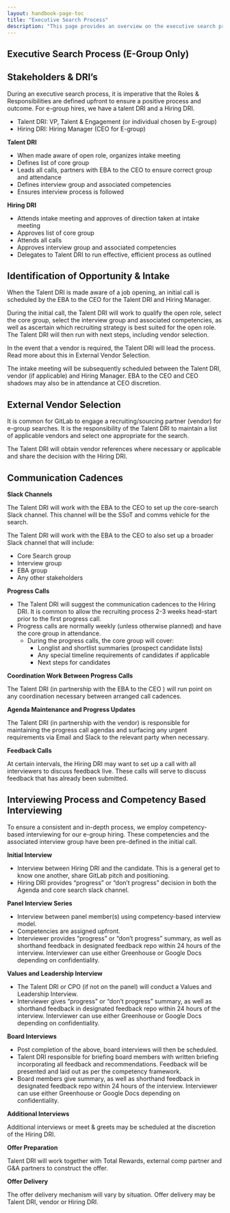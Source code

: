 ```yaml
---
layout: handbook-page-toc
title: "Executive Search Process"
description: "This page provides an overview on the executive search process"
---
```


## Executive Search Process (E-Group Only)

## Stakeholders & DRI’s

During an executive search process, it is imperative that the Roles & Responsibilities are defined upfront to ensure a positive process and outcome. For e-group hires, we have a talent DRI and a Hiring DRI. 

* Talent DRI: VP, Talent & Engagement (or individual chosen by E-group)
* Hiring DRI: Hiring Manager (CEO for E-group)

**Talent DRI**
* When made aware of open role, organizes intake meeting
* Defines list of core group
* Leads all calls, partners with EBA to the CEO to ensure correct group and attendance 
* Defines interview group and associated competencies
* Ensures interview process is followed

**Hiring DRI**
* Attends intake meeting and approves of direction taken at intake meeting
* Approves list of core group 
* Attends all calls
* Approves interview group and associated competencies
* Delegates to Talent DRI to run effective, efficient process as outlined


## Identification of Opportunity & Intake

When the Talent DRI is made aware of a job opening, an initial call is scheduled by the EBA to the CEO for the Talent DRI and Hiring Manager.

During the initial call, the Talent DRI will work to qualify the open role, select the core group, select the interview group and associated competencies, as well as ascertain which recruiting strategy is best suited for the open role. The Talent DRI will then run with next steps, including vendor selection.

In the event that a vendor is required, the Talent DRI will lead the process. Read more about this in External Vendor Selection.

The intake meeting will be subsequently scheduled between the Talent DRI, vendor (if applicable) and Hiring Manager. EBA to the CEO and CEO shadows may also be in attendance at CEO discretion.


## External Vendor Selection

It is common for GitLab to engage a recruiting/sourcing partner (vendor) for e-group searches. It is the responsibility of the Talent DRI to maintain a list of applicable vendors and select one appropriate for the search.

The Talent DRI will obtain vendor references where necessary or applicable and share the decision with the Hiring DRI.


## Communication Cadences
**Slack Channels**

The Talent DRI will work with the EBA to the CEO to set up the core-search Slack channel. This channel will be the SSoT and comms vehicle for the search.

The Talent DRI will work with the EBA to the CEO to also set up a broader Slack channel that will include:

* Core Search group
* Interview group
* EBA group
* Any other stakeholders

**Progress Calls**
* The Talent DRI will suggest the communication cadences to the Hiring DRI. It is common to allow the recruiting process 2-3 weeks head-start prior to the first progress call.
* Progress calls are normally weekly (unless otherwise planned) and have the core group in attendance.
    * During the progress calls, the core group will cover:
        * Longlist and shortlist summaries (prospect candidate lists)
        * Any special timeline requirements of candidates if applicable
        * Next steps for candidates 

**Coordination Work Between Progress Calls**

The Talent DRI (in partnership with the EBA to the CEO ) will run point on any coordination necessary between arranged call cadences.

**Agenda Maintenance and Progress Updates**

The Talent DRI (in partnership with the vendor) is responsible for maintaining the progress call agendas and surfacing any urgent requirements via Email and Slack to the relevant party when necessary.

**Feedback Calls**

At certain intervals, the Hiring DRI may want to set up a call with all interviewers to discuss feedback live. These calls will serve to discuss feedback that has already been submitted.

## Interviewing Process and Competency Based Interviewing

To ensure a consistent and in-depth process, we employ competency-based interviewing for our e-group hiring. These competencies and the associated interview group have been pre-defined in the initial call.

**Initial Interview**
* Interview between Hiring DRI and the candidate. This is a general get to know one another, share GitLab pitch and positioning. 
* Hiring DRI provides “progress” or “don’t progress” decision in both the Agenda and core search slack channel.

**Panel Interview Series**
* Interview between panel member(s) using competency-based interview model.
* Competencies are assigned upfront.
* Interviewer provides “progress” or “don’t progress” summary, as well as shorthand feedback in designated feedback repo within 24 hours of the interview. Interviewer can use either Greenhouse or Google Docs depending on confidentiality.

**Values and Leadership Interview**
* The Talent DRI or CPO (if not on the panel) will conduct a Values and Leadership Interview. 
* Interviewer gives “progress” or “don’t progress” summary, as well as shorthand feedback in designated feedback repo within 24 hours of the interview. Interviewer can use either Greenhouse or Google Docs depending on confidentiality.

**Board Interviews**
* Post completion of the above, board interviews will then be scheduled.
* Talent DRI responsible for briefing board members with written briefing incorporating all feedback and recommendations. Feedback will be presented and laid out as per the competency framework.
* Board members give summary, as well as shorthand feedback in designated feedback repo within 24 hours of the interview. Interviewer can use either Greenhouse or Google Docs depending on confidentiality.

**Additional Interviews**

Additional interviews or meet & greets may be scheduled at the discretion of the Hiring DRI.

**Offer Preparation**

Talent DRI will work together with Total Rewards, external comp partner and G&A partners to construct the offer.

**Offer Delivery**

The offer delivery mechanism will vary by situation. Offer delivery may be Talent DRI, vendor or Hiring DRI.
